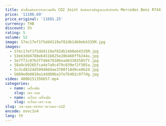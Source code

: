 ```yaml
---
title: ตัวเชื่อมต่อสารทําความเย็น CO2 Joint ข้อต่อแรงดันสูงและต่ําสําหรับ Mercedes Benz R744 Fluorination Tool
price: '11106.69'
price_original: '11691.25'
currency: THB
discount: 5%
rating: 5
volume: 52
image: S7ec17ef1f5dd4119af82db14b0eb4335M.jpg
images:
  - S7ec17ef1f5dd4119af82db14b0eb4335M.jpg
  - S3eb3dd4788eb451b825e28b460ffb244u.jpg
  - Se7ff2c07b3ff40479386ead83303585fY.jpg
  - S8a9cb9265fca4e7a9c479c039ef2f305a.jpg
  - Sc3cd8324d50940ddae3700f18d9ce862d.jpg
  - S089e0b0810a14dd09ba3fe7b402c977dg.jpg
video: 4000251356657.mp4
categories:
  - name: เครื่องมือ
    slug: เคร-องม
  - name: อะไหล่ เครื่องมือ
    slug: อะไหล-เคร-องม
slug: วเช-อมต-อสารท-าความเย-co2
encode: oovc1n4
lang: th
---
```

  